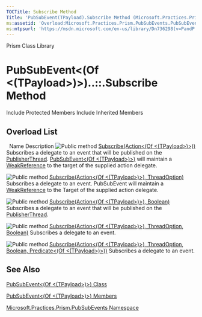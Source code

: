 ```yaml
---
TOCTitle: Subscribe Method
Title: 'PubSubEvent(TPayload).Subscribe Method (Microsoft.Practices.Prism.PubSubEvents)'
ms:assetid: 'Overload:Microsoft.Practices.Prism.PubSubEvents.PubSubEvent\`1.Subscribe'
ms:mtpsurl: 'https://msdn.microsoft.com/en-us/library/Dn736298(v=PandP.50)'
---
```


Prism Class Library

PubSubEvent&lt;(Of &lt;(TPayload&gt;)&gt;)..::.Subscribe Method
===============================================================

Include Protected Members
Include Inherited Members

Overload List
-------------

<span id="overloadMembersTableToggle"></span>
 
Name
Description
![](https://msdn.microsoft.com/en-us/Dn736298.pubmethod(en-us,PandP.50).gif "Public method")
[Subscribe(Action&lt;(Of &lt;(TPayload&gt;)&gt;))](https://msdn.microsoft.com/m:microsoft.practices.prism.pubsubevents.pubsubevent%601.subscribe(system.action%7b%600%7d))
Subscribes a delegate to an event that will be published on the [PublisherThread](https://msdn.microsoft.com/t:microsoft.practices.prism.pubsubevents.threadoption). [PubSubEvent&lt;(Of &lt;(TPayload&gt;)&gt;)](https://msdn.microsoft.com/t:microsoft.practices.prism.pubsubevents.pubsubevent%601) will maintain a [WeakReference](http://msdn2.microsoft.com/en-us/library/hbh8w2zd) to the target of the supplied action delegate.

![](https://msdn.microsoft.com/en-us/Dn736298.pubmethod(en-us,PandP.50).gif "Public method")
[Subscribe(Action&lt;(Of &lt;(TPayload&gt;)&gt;), ThreadOption)](https://msdn.microsoft.com/m:microsoft.practices.prism.pubsubevents.pubsubevent%601.subscribe(system.action%7b%600%7d%2cmicrosoft.practices.prism.pubsubevents.threadoption))
Subscribes a delegate to an event. PubSubEvent will maintain a [WeakReference](http://msdn2.microsoft.com/en-us/library/hbh8w2zd) to the Target of the supplied action delegate.

![](https://msdn.microsoft.com/en-us/Dn736298.pubmethod(en-us,PandP.50).gif "Public method")
[Subscribe(Action&lt;(Of &lt;(TPayload&gt;)&gt;), Boolean)](https://msdn.microsoft.com/m:microsoft.practices.prism.pubsubevents.pubsubevent%601.subscribe(system.action%7b%600%7d%2csystem.boolean))
Subscribes a delegate to an event that will be published on the [PublisherThread](https://msdn.microsoft.com/t:microsoft.practices.prism.pubsubevents.threadoption).

![](https://msdn.microsoft.com/en-us/Dn736298.pubmethod(en-us,PandP.50).gif "Public method")
[Subscribe(Action&lt;(Of &lt;(TPayload&gt;)&gt;), ThreadOption, Boolean)](https://msdn.microsoft.com/m:microsoft.practices.prism.pubsubevents.pubsubevent%601.subscribe(system.action%7b%600%7d%2cmicrosoft.practices.prism.pubsubevents.threadoption%2csystem.boolean))
Subscribes a delegate to an event.

![](https://msdn.microsoft.com/en-us/Dn736298.pubmethod(en-us,PandP.50).gif "Public method")
[Subscribe(Action&lt;(Of &lt;(TPayload&gt;)&gt;), ThreadOption, Boolean, Predicate&lt;(Of &lt;(TPayload&gt;)&gt;))](https://msdn.microsoft.com/m:microsoft.practices.prism.pubsubevents.pubsubevent%601.subscribe(system.action%7b%600%7d%2cmicrosoft.practices.prism.pubsubevents.threadoption%2csystem.boolean%2csystem.predicate%7b%600%7d))
Subscribes a delegate to an event.

See Also
--------

<span id="seeAlsoToggle"></span>
[PubSubEvent&lt;(Of &lt;(TPayload&gt;)&gt;) Class](https://msdn.microsoft.com/t:microsoft.practices.prism.pubsubevents.pubsubevent%601)

[PubSubEvent&lt;(Of &lt;(TPayload&gt;)&gt;) Members](https://msdn.microsoft.com/allmembers.t:microsoft.practices.prism.pubsubevents.pubsubevent%601)

[Microsoft.Practices.Prism.PubSubEvents Namespace](https://msdn.microsoft.com/n:microsoft.practices.prism.pubsubevents)
